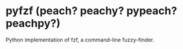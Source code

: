 # pyfzf (peach? peachy? pypeach? peachpy?)

Python implementation of fzf, a command-line fuzzy-finder.
